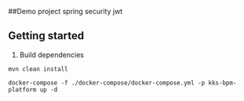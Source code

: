##Demo project spring security jwt

## Getting started

1) Build dependencies
```
mvn clean install

docker-compose -f ./docker-compose/docker-compose.yml -p kks-bpm-platform up -d